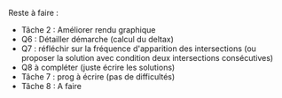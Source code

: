 Reste à faire :
- Tâche 2 : Améliorer rendu graphique
- Q6 : Détailler démarche (calcul du deltax)
- Q7 : réfléchir sur la fréquence d'apparition des intersections (ou proposer la solution avec condition deux intersections consécutives)
- Q8 à compléter (juste écrire les solutions)
- Tâche 7 : prog à écrire (pas de difficultés)
- Tâche 8 : A faire

```python

```
